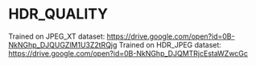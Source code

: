 # HDR_QUALITY

Trained on JPEG_XT dataset: https://drive.google.com/open?id=0B-NkNGhp_DJQUGZlM1U3Z2tRQjg
Trained on HDR_JPEG dataset: https://drive.google.com/open?id=0B-NkNGhp_DJQMTRjcEstaWZwcGc
